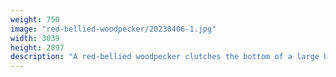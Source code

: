 ```yaml
---
weight: 750
image: "red-bellied-woodpecker/20230406-1.jpg"
width: 3039
height: 2897
description: "A red-bellied woodpecker clutches the bottom of a large branch<br/>f/6.3, 1/400, 300mm, iso200"
---
```

